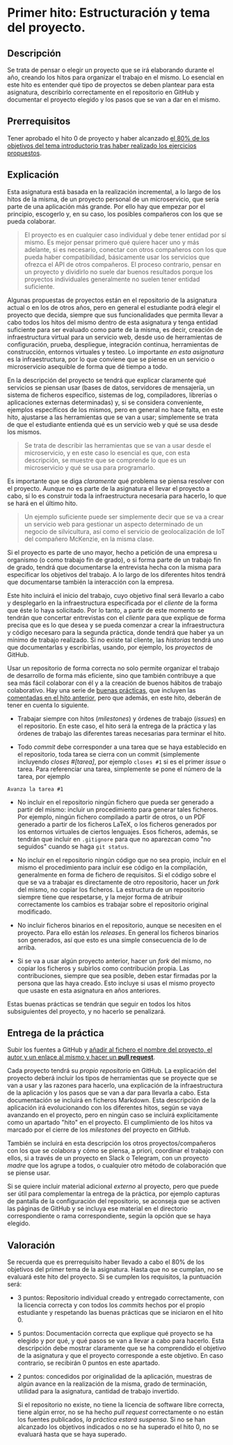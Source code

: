 Primer hito: Estructuración y tema del proyecto.
=====================================

Descripción
-----------------

Se trata de pensar o elegir un proyecto que se irá elaborando durante el año,
creando los hitos para organizar el trabajo en el
mismo. Lo esencial en este hito es entender qué tipo de proyectos se
deben plantear para esta asignatura, describirlo correctamente en el
repositorio en GitHub y documentar el proyecto elegido y los pasos que se van a dar
en el mismo.

Prerrequisitos
--------------------

Tener aprobado el  hito 0 de proyecto y haber alcanzado
[el 80% de los objetivos del tema introductorio tras haber realizado los ejercicios propuestos](../temas/Intro_concepto_y_soporte_fisico).

Explicación
----------------

Esta asignatura está basada en la realización incremental, a lo largo
de los hitos de la misma, de un proyecto personal de un microservicio, que sería parte de una aplicación más grande. Por ello hay que empezar por
el principio, escogerlo y, en su caso, los posibles
compañeros con los que se pueda colaborar. 

>El proyecto es en cualquier caso individual y debe tener entidad por sí
>mismo. Es mejor pensar primero qué quiere hacer uno y más adelante,
>si es necesario, conectar con otros compañeros con los que pueda
>haber compatibilidad, básicamente usar los servicios que ofrezca el API de otros compañeros. El proceso contrario, pensar en un proyecto y
>dividirlo no suele dar buenos resultados porque los proyectos
>individuales generalmente no suelen tener  entidad suficiente.

Algunas
propuestas de proyectos están en el
repositorio de la asignatura actual o en los de otros años, pero en general
el estudiante podrá elegir el proyecto que decida, siempre que sus funcionalidades
que permita llevar a cabo todos los hitos del mismo dentro de
esta asignatura y tenga entidad suficiente para ser
evaluado como parte de la misma, es decir, creación de infraestructura
virtual para un servicio web, desde uso de herramientas de configuración,
prueba, despliegue, integración continua, herramientas de
construcción, entornos virtuales y testeo. Lo importante *en esta
asignatura* es la infraestructura, por lo que conviene que se piense
en un servicio o microservicio asequible de forma que dé tiempo a
todo. 

En la descripción del proyecto se tendrá que explicar claramente qué
servicios se piensan usar (bases de datos, servidores de mensajería, un
sistema de ficheros específico, sistemas de log, compiladores, librerías o aplicaciones
externas determinadas) y, si se considera conveniente, ejemplos
específicos de los mismos, pero en general no hace falta, en este
hito, ajustarse a las herramientas que se van a usar; simplemente se trata de que el estudiante entienda qué es un servicio web y qué se usa desde los mismos.

> Se trata de describir las herramientas que se van a usar desde el microservicio, y en este caso lo esencial es que, con esta descripción, se muestre que se comprende lo que es un microservicio y qué se usa para programarlo.

Es importante
que se diga *claramente* qué problema se piensa resolver con el
proyecto. Aunque no es parte de la asignatura el llevar el proyecto a
cabo, sí lo es construir toda la infraestructura necesaria para
hacerlo, lo que se hará en el último hito.

>Un ejemplo suficiente puede ser simplemente decir que se va a crear
>un servicio 
>web para gestionar un aspecto determinado de un negocio de silvicultura, así como el
>servicio de geolocalización de IoT del compañero McKenzie, en la
>misma clase.

Si el proyecto es parte de uno mayor, hecho a petición de una empresa u organismo (o como trabajo fin de grado), o si
forma parte de un trabajo fin de grado, tendrá
que documentarse la entrevista hecha con la misma para especificar los
objetivos del trabajo. A lo largo de los diferentes hitos tendrá que
documentarse también la interacción con la empresa. 

Este hito incluirá el inicio del trabajo, cuyo objetivo final será
llevarlo a cabo y desplegarlo en la infraestructura especificada por
el *cliente* de la forma que éste lo haya
solicitado. Por lo tanto, a partir de este momento se tendrán que
concertar entrevistas con el *cliente* para que explique de forma
precisa que es lo que desea y se pueda comenzar a crear la
infraestructura y código necesaro para la segunda práctica, donde
tendrá que haber ya un mínimo de trabajo realizado. Si no existe tal
cliente, las *historias* tendrá uno que documentarlas y escribirlas,
usando, por ejemplo, los *proyectos* de GitHub. 

Usar un repositorio de forma correcta no solo permite organizar el
trabajo de desarrollo de forma más eficiente, sino que también contribuye a que sea
más fácil colaborar con él y a la creación de buenos hábitos de trabajo
colaborativo. Hay una serie de
[buenas prácticas](https://www.git-tower.com/learn/git/ebook/en/command-line/appendix/best-practices),
que incluyen las [comentadas en el hito anterior](0.Repositorio.md),
pero que además, en este hito, deberán de tener en cuenta lo siguiente.

* Trabajar siempre con hitos (*milestones*) y órdenes de trabajo
  (*issues*) en el repositorio. En este caso, el hito será la entrega
  de la práctica y las órdenes de trabajo las diferentes tareas
  necesarias para terminar el hito. 

* Todo *commit* debe corresponder a una tarea que se haya establecido
  en el repositorio, toda tarea se cierra con un commit (simplemente
  incluyendo *closes #[tarea]*, por ejemplo `closes #1` si es el
  primer *issue* o tarea. Para referenciar una tarea, simplemente se
  pone el número de la tarea, por ejemplo

```
Avanza la tarea #1
```

* No incluir en el repositorio ningún fichero que pueda ser generado a
  partir del mismo: incluir un procedimiento para generar tales
  ficheros. Por ejemplo, ningún fichero compilado a partir de otros, o
  un PDF generado a partir de los ficheros LaTeX, o los ficheros
  generados por los entornos virtuales de ciertos lenguajes. Esos
  ficheros, además, se tendrán que incluir en `.gitignore` para que no
  aparezcan como "no seguidos" cuando se haga `git status`.

* No incluir en el repositorio ningún código que no sea propio,
  incluir en el mismo el procedimiento para incluir ese código en la
  compilación, generalmente en forma de fichero de requisitos. Si el
  código sobre el que se va a trabajar es directamente de otro
  repositorio, hacer un *fork* del mismo, no copiar los ficheros. La
  estructura de un repositorio siempre tiene que respetarse, y la
  mejor forma de atribuir correctamente los cambios es trabajar sobre
  el repositorio original modificado.

* No incluir ficheros binarios en el repositorio, aunque se necesiten en el proyecto. Para
  ello están los *releases*. En general los ficheros binarios son generados, así que esto es una simple consecuencia de lo de arriba. 

* Si se va a usar algún proyecto anterior, hacer un *fork* del mismo,
  no copiar los ficheros y subirlos como contribución propia. Las
  contribuciones, siempre que sea posible, deben estar firmadas por
  la persona que las haya creado. Esto incluye si usas el mismo proyecto que usaste en esta asignatura en años anteriores. 

  
Estas buenas prácticas se tendrán que seguir en todos los hitos
subsiguientes del proyecto, y no hacerlo se penalizará. 


Entrega de la práctica
--------------------------------

Subir los fuentes a GitHub y
[añadir al fichero el nombre del proyecto, el autor y un enlace al mismo y hacer un **pull request**](https://github.com/JJ/IV-18-19/blob/master/proyectos/hito-1.md).

Cada proyecto tendrá su *propio repositorio* en GitHub. La explicación
del proyecto deberá incluir los tipos de herramientas que se proyecte que se van a
usar y las razones para hacerlo, una explicación de la infraestructura
de la aplicación y los pasos que se van a dar para llevarla a cabo. Esta documentación se incluirá
en ficheros Markdown. Esta descripción de la
aplicación irá evolucionando con los diferentes hitos, según se vaya
avanzando en el proyecto, pero en ningún caso se incluirá
explícitamente como un apartado "hito" en el proyecto. El cumplimiento
de los hitos va marcado por el cierre de los *milestones* del proyecto
en GitHub. 

También se incluirá en esta descripción los otros proyectos/compañeros
con los que se colabora y cómo se piensa, a priori, coordinar el
trabajo con ellos, si a través de un proyecto en Slack o Telegram, con un
proyecto *madre* que los agrupe a todos, o cualquier otro método de
colaboración que se piense usar.

Si se quiere incluir
material adicional *externo* al proyecto, pero que puede ser útil para
complementar la entrega de la práctica, por ejemplo capturas de
pantalla de la configuración del repositorio, se aconseja que se
activen las páginas de GitHub y se incluya ese material en el
directorio correspondiente o rama correspondiente, según la opción que se haya elegido.

Valoración
--------------

Se recuerda que es prerrequisito haber llevado a cabo el 80% de los
objetivos del primer tema de la asignatura. Hasta que no se cumplan,
no se evaluará este hito del proyecto. Si se cumplen los requisitos, la
puntuación será:

* 3 puntos: Repositorio individual creado y entregado correctamente,
  con la licencia correcta y con todos los *commits* hechos por el
  propio estudiante y respetando las buenas prácticas que se iniciaron en
  el hito 0.
* 5 puntos: Documentación correcta que explique qué proyecto se ha
  elegido y por qué, y qué pasos se van a llevar a cabo para
  hacerlo. Esta descripción debe mostrar claramente que se ha
  comprendido el objetivo de la asignatura y que el proyecto
  corresponde a este objetivo. En caso contrario, se recibirán 0
  puntos en este apartado.
* 2 puntos: concedidos por originalidad de la aplicación, muestras de
  algún avance en la realización de la misma, grado de
  terminación, utilidad para la asignatura, cantidad de trabajo
  invertido.

  Si el repositorio no existe, no tiene la licencia de software libre
  correcta, tiene algún error, no se ha hecho *pull request*
  correctamente o no están los fuentes publicados, *la práctica estará
  suspensa*. Si no se han alcanzado los objetivos indicados o no se ha
  superado el hito 0, no se evaluará hasta que se haya superado.
